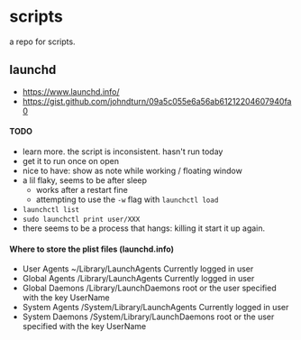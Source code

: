 # scripts

a repo for scripts. 

## launchd
- https://www.launchd.info/
- https://gist.github.com/johndturn/09a5c055e6a56ab61212204607940fa0

#### TODO
- learn more. the script is inconsistent. hasn't run today
- get it to run once on open
- nice to have: show as note while working / floating window
- a lil flaky, seems to be after sleep 
    - works after a restart fine
    - attempting to use the `-w` flag with `launchctl load`
- `launchctl list`
- `sudo launchctl print user/XXX`
- there seems to be a process that hangs: killing it start it up again.

#### Where to store the plist files (launchd.info)
- User Agents	~/Library/LaunchAgents	Currently logged in user
- Global Agents	/Library/LaunchAgents	Currently logged in user
- Global Daemons	/Library/LaunchDaemons	root or the user specified with the key UserName
- System Agents	/System/Library/LaunchAgents	Currently logged in user
- System Daemons	/System/Library/LaunchDaemons	root or the user specified with the key UserName